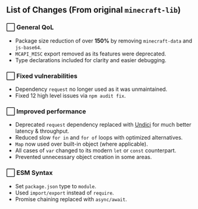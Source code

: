 ## List of Changes (From original `minecraft-lib`)

### ⬜ General QoL
- Package size reduction of over **150%** by removing `minecraft-data` and `js-base64`.
- `MCAPI_MISC` export removed as its features were deprecated.
- Type declarations included for clarity and easier debugging.

### ⬜ Fixed vulnerabilities<br>
- Dependency `request` no longer used as it was unmaintained.
- Fixed 12 high level issues via `npm audit fix`.

### ⬜ Improved performance<br>
- Deprecated `request` dependency replaced with [Undici](https://github.com/nodejs/undici) for much better latency & throughput.
- Reduced slow `for in` and `for of` loops with optimized alternatives.
- `Map` now used over built-in object (where applicable).
- All cases of `var` changed to its modern `let` or `const` counterpart.
- Prevented unnecessary object creation in some areas.

### ⬜ ESM Syntax
- Set `package.json` type to `module`.
- Used `import/export` instead of `require`.
- Promise chaining replaced with `async/await`.
